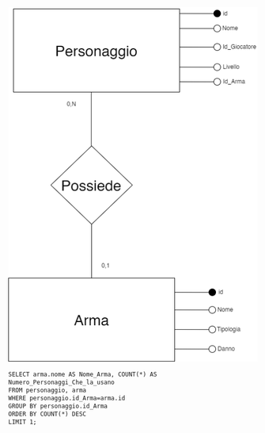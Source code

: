 ![Visualizzazione dell’Arma posseduta da più Personaggio](/Immagini/Operazioni/o4.png)

```
SELECT arma.nome AS Nome_Arma, COUNT(*) AS Numero_Personaggi_Che_la_usano
FROM personaggio, arma
WHERE personaggio.id_Arma=arma.id
GROUP BY personaggio.id_Arma
ORDER BY COUNT(*) DESC
LIMIT 1;
```
